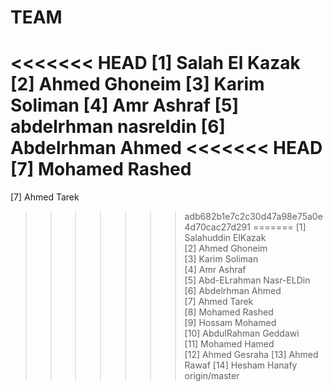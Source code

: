 # TEAM

<<<<<<< HEAD
[1] Salah El Kazak
[2] Ahmed Ghoneim
[3] Karim Soliman
[4] Amr Ashraf
[5] abdelrhman nasreldin
[6] Abdelrhman Ahmed
<<<<<<< HEAD
[7] Mohamed Rashed
=======
[7] Ahmed Tarek
>>>>>>> adb682b1e7c2c30d47a98e75a0e4d70cac27d291
=======
[1] Salahuddin ElKazak  
[2] Ahmed Ghoneim  
[3] Karim Soliman  
[4] Amr Ashraf  
[5] Abd-ELrahman Nasr-ELDin  
[6] Abdelrhman Ahmed  
[7] Ahmed Tarek  
[8] Mohamed Rashed  
[9] Hossam Mohamed  
[10] AbdulRahman Geddawi  
[11] Mohamed Hamed  
[12] Ahmed Gesraha 
[13] Ahmed Rawaf 
[14] Hesham Hanafy
>>>>>>> origin/master
